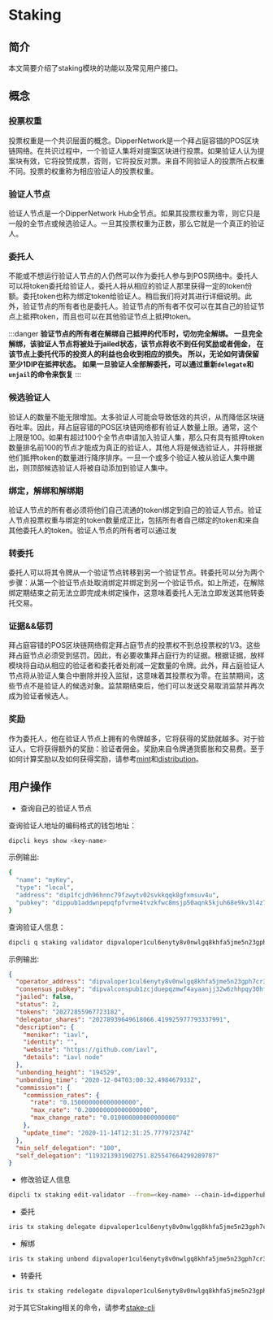 # Staking

## 简介

本文简要介绍了staking模块的功能以及常见用户接口。

## 概念

### 投票权重

投票权重是一个共识层面的概念。DipperNetwork是一个拜占庭容错的POS区块链网络。在共识过程中，一个验证人集将对提案区块进行投票。如果验证人认为提案块有效，它将投赞成票，否则，它将投反对票。来自不同验证人的投票所占权重不同。投票的权重称为相应验证人的投票权重。

### 验证人节点

验证人节点是一个DipperNetwork Hub全节点。如果其投票权重为零，则它只是一般的全节点或候选验证人。一旦其投票权重为正数，那么它就是一个真正的验证人。

### 委托人

不能或不想运行验证人节点的人仍然可以作为委托人参与到POS网络中。委托人可以将token委托给验证人，委托人将从相应的验证人那里获得一定的token份额。委托token也称为绑定token给验证人。稍后我们将对其进行详细说明。此外，验证节点的所有者也是委托人。验证节点的所有者不仅可以在其自己的验证节点上抵押token，而且也可以在其他验证节点上抵押token。

:::danger
**验证节点的所有者在解绑自己抵押的代币时，切勿完全解绑。 一旦完全解绑，该验证人节点将被处于jailed状态，该节点将收不到任何奖励或者佣金， 在该节点上委托代币的投资人的利益也会收到相应的损失。 所以，无论如何请保留至少1DIP在抵押状态。**
**如果一旦验证人全部解委托，可以通过重新`delegate`和`unjail`的命令来恢复**
:::

### 候选验证人

验证人的数量不能无限增加。太多验证人可能会导致低效的共识，从而降低区块链吞吐率。因此，拜占庭容错的POS区块链网络都有验证人数量上限。通常，这个上限是100。如果有超过100个全节点申请加入验证人集，那么只有具有抵押token数量排名前100的节点才能成为真正的验证人，其他人将是候选验证人，并将根据他们抵押token的数量进行降序排序。一旦一个或多个验证人被从验证人集中踢出，则顶部候选验证人将被自动添加到验证人集中。

### 绑定，解绑和解绑期

验证人节点的所有者必须将他们自己流通的token绑定到自己的验证人节点。验证人节点投票权重与绑定的token数量成正比，包括所有者自己绑定的token和来自其他委托人的token。验证人节点的所有者可以通过发

### 转委托

委托人可以将其令牌从一个验证节点转移到另一个验证节点。转委托可以分为两个步骤：从第一个验证节点处取消绑定并绑定到另一个验证节点。如上所述，在解除绑定期结束之前无法立即完成未绑定操作，这意味着委托人无法立即发送其他转委托交易。

### 证据&&惩罚

拜占庭容错的POS区块链网络假定拜占庭节点的投票权不到总投票权的1/3。这些拜占庭节点必须受到惩罚。因此，有必要收集拜占庭行为的证据。根据证据，放样模块将自动从相应的验证者和委托者处削减一定数量的令牌。此外，拜占庭验证人节点将从验证人集合中删除并投入监狱，这意味着其投票权为零。在监禁期间，这些节点不是验证人的候选对象。监禁期结束后，他们可以发送交易取消监禁并再次成为验证者候选人。

### 奖励

作为委托人，他在验证人节点上拥有的令牌越多，它将获得的奖励就越多。对于验证人，它将获得额外的奖励：验证者佣金。奖励来自令牌通货膨胀和交易费。至于如何计算奖励以及如何获得奖励，请参考[mint](mint.md)和[distribution](distribution.md)。

## 用户操作

- 查询自己的验证人节点

查询验证人地址的编码格式的钱包地址：

```bash
dipcli keys show <key-name>
```

 示例输出:

  ```bash
  {
    "name": "myKey",
    "type": "local",
    "address": "dip1fcjdh96hnnc79fzwytv02svkkqqk8gfxmsuv4u",
    "pubkey": "dippub1addwnpepqfpfvrme4tvzkfwc8msjp50aqnk5kjuh68e9kv3l4z7gtn6m4lp3vcn39kh"
  }
  ```

查询验证人信息：

```bash
dipcli q staking validator dipvaloper1cul6enyty8v0nwlgq8khfa5jme5n23gph7cr3g
```

 示例输出:

```json
{
  "operator_address": "dipvaloper1cul6enyty8v0nwlgq8khfa5jme5n23gph7cr3g",
  "consensus_pubkey": "dipvalconspub1zcjduepqzmwf4ayaanjj32w6zhhpqy30hff32nq0v7l55d5crpz4lett2y2q33yagm",
  "jailed": false,
  "status": 2,
  "tokens": "20272855967723182",
  "delegator_shares": "20278939649618066.419925977793337991",
  "description": {
    "moniker": "iavl",
    "identity": "",
    "website": "https://github.com/iavl",
    "details": "iavl node"
  },
  "unbonding_height": "194529",
  "unbonding_time": "2020-12-04T03:00:32.498467933Z",
  "commission": {
    "commission_rates": {
      "rate": "0.150000000000000000",
      "max_rate": "0.200000000000000000",
      "max_change_rate": "0.010000000000000000"
    },
    "update_time": "2020-11-14T12:31:25.777972374Z"
  },
  "min_self_delegation": "100",
  "self_delegation": "1193213931902751.825547664299289787"
}
```

- 修改验证人信息

```bash
dipcli tx staking edit-validator --from=<key-name> --chain-id=dipperhub  --commission-rate=0.15 --moniker=<new-name>
```

- 委托

```bash
iris tx staking delegate dipvaloper1cul6enyty8v0nwlgq8khfa5jme5n23gph7cr3g 1000pdip --chain-id=dipperhub --from=<key-name> 
```

- 解绑

```bash
iris tx staking unbond dipvaloper1cul6enyty8v0nwlgq8khfa5jme5n23gph7cr3g 1000pdip --chain-id=dipperhub --from=<key-name> 
```

- 转委托

```bash
iris tx staking redelegate dipvaloper1cul6enyty8v0nwlgq8khfa5jme5n23gph7cr3g dipvaloper1a6j9yw0ke2c5cl7l5ydwx9ywzrtxrv8n525sye 100pdip --from mykey --chain-id=dipperhub --from=<key-name> 
```

对于其它Staking相关的命令，请参考[stake-cli](../cli-client/staking.md)
